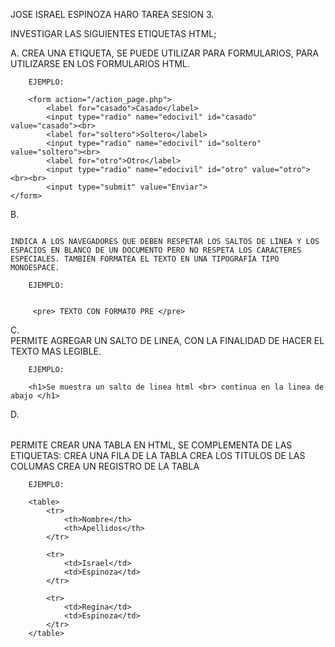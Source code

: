 JOSE ISRAEL ESPINOZA HARO
TAREA SESION 3.

INVESTIGAR LAS SIGUIENTES ETIQUETAS HTML;

A. <label></label>
    CREA UNA ETIQUETA, SE PUEDE UTILIZAR PARA FORMULARIOS, PARA UTILIZARSE EN LOS FORMULARIOS HTML.

        EJEMPLO:

        <form action="/action_page.php">
            <label for="casado">Casado</label>
            <input type="radio" name="edocivil" id="casado" value="casado"><br>
            <label for="soltero">Soltero</label>
            <input type="radio" name="edocivil" id="soltero" value="soltero"><br>
            <label for="otro">Otro</label>
            <input type="radio" name="edocivil" id="otro" value="otro"><br><br>
            <input type="submit" value="Enviar">
    </form>

B. <pre></pre>

    INDICA A LOS NAVEGADORES QUE DEBEN RESPETAR LOS SALTOS DE LÍNEA Y LOS ESPACIOS EN BLANCO DE UN DOCUMENTO PERO NO RESPETA LOS CARACTERES ESPECIALES. TAMBIÉN FORMATEA EL TEXTO EN UNA TIPOGRAFÍA TIPO MONOESPACE.

        EJEMPLO:
        

         <pre> TEXTO CON FORMATO PRE </pre>

C. <br>
    PERMITE AGREGAR UN SALTO DE LINEA, CON LA FINALIDAD DE HACER EL TEXTO MAS LEGIBLE.

        EJEMPLO:

        <h1>Se muestra un salto de linea html <br> continua en la linea de abajo </h1>

D. <table></table>
    PERMITE CREAR UNA TABLA EN HTML, SE COMPLEMENTA DE LAS ETIQUETAS:
        <tr></tr> CREA UNA FILA DE LA TABLA
        <th></th> CREA LOS TITULOS DE LAS COLUMAS
        <td></td> CREA UN REGISTRO DE LA TABLA

        EJEMPLO:

        <table>
            <tr>
                <th>Nombre</th>
                <th>Apellidos</th>
            </tr>
  
            <tr>
                <td>Israel</td>
                <td>Espinoza</td>
            </tr>
  
            <tr>
                <td>Regina</td>
                <td>Espinoza</td>
            </tr>
        </table>

